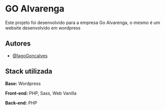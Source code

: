 # GO Alvarenga

Este projeto foi desenvolvido para a empresa Go Alvarenga, o mesmo é um website desenvolvido em wordpress
## Autores

- [@IagoGoncalves](https://www.github.com/IagoGoncalves)

## Stack utilizada

**Base:** Wordpress

**Front-end:** PHP, Sass, Web Vanilla

**Back-end:** PHP

